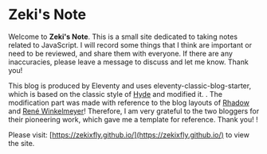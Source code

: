 # Zeki's Note

Welcome to **Zeki's Note**. This is a small site dedicated to taking notes related to JavaScript. I will record some things that I think are important or need to be reviewed, and share them with everyone. If there are any inaccuracies, please leave a message to discuss and let me know. Thank you!

This blog is produced by Eleventy and uses eleventy-classic-blog-starter, which is based on the classic style of [Hyde](https://github.com/TigersWay/eleventy-classic-blog-starter) and modified it. . The modification part was made with reference to the blog layouts of [Rhadow](https://rhadow.github.io/) and [René Winkelmeyer](https://blog.winkelmeyer.com/)! Therefore, I am very grateful to the two bloggers for their pioneering work, which gave me a template for reference. Thank you! !

Please visit: [https://zekixfly.github.io/](https://zekixfly.github.io/) to view the site.
